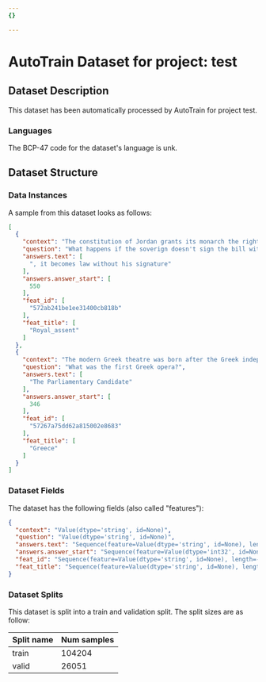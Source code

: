 ```yaml
---
{}

---
```

# AutoTrain Dataset for project: test

## Dataset Description

This dataset has been automatically processed by AutoTrain for project test.

### Languages

The BCP-47 code for the dataset's language is unk.

## Dataset Structure

### Data Instances

A sample from this dataset looks as follows:

```json
[
  {
    "context": "The constitution of Jordan grants its monarch the right to withhold assent to laws passed by its parliament. Article 93 of that document gives the Jordanian sovereign six months to sign or veto any legislation sent to him from the National Assembly; if he vetoes it within that timeframe, the assembly may override his veto by a two-thirds vote of both houses; otherwise, the law does not go into effect (but it may be reconsidered in the next session of the assembly). If the monarch fails to act within six months of the bill being presented to him, it becomes law without his signature.",
    "question": "What happens if the soverign doesn't sign the bill within the six-month time frame?",
    "answers.text": [
      ", it becomes law without his signature"
    ],
    "answers.answer_start": [
      550
    ],
    "feat_id": [
      "572ab241be1ee31400cb818b"
    ],
    "feat_title": [
      "Royal_assent"
    ]
  },
  {
    "context": "The modern Greek theatre was born after the Greek independence, in the early 19th century, and initially was influenced by the Heptanesean theatre and melodrama, such as the Italian opera. The Nobile Teatro di San Giacomo di Corf\u00f9 was the first theatre and opera house of modern Greece and the place where the first Greek opera, Spyridon Xyndas' The Parliamentary Candidate (based on an exclusively Greek libretto) was performed. During the late 19th and early 20th century, the Athenian theatre scene was dominated by revues, musical comedies, operettas and nocturnes and notable playwrights included Spyridon Samaras, Dionysios Lavrangas, Theophrastos Sakellaridis and others.",
    "question": "What was the first Greek opera?",
    "answers.text": [
      "The Parliamentary Candidate"
    ],
    "answers.answer_start": [
      346
    ],
    "feat_id": [
      "57267a75dd62a815002e8683"
    ],
    "feat_title": [
      "Greece"
    ]
  }
]
```

### Dataset Fields

The dataset has the following fields (also called "features"):

```json
{
  "context": "Value(dtype='string', id=None)",
  "question": "Value(dtype='string', id=None)",
  "answers.text": "Sequence(feature=Value(dtype='string', id=None), length=-1, id=None)",
  "answers.answer_start": "Sequence(feature=Value(dtype='int32', id=None), length=-1, id=None)",
  "feat_id": "Sequence(feature=Value(dtype='string', id=None), length=-1, id=None)",
  "feat_title": "Sequence(feature=Value(dtype='string', id=None), length=-1, id=None)"
}
```

### Dataset Splits

This dataset is split into a train and validation split. The split sizes are as follow:

| Split name   | Num samples         |
| ------------ | ------------------- |
| train        | 104204 |
| valid        | 26051 |
